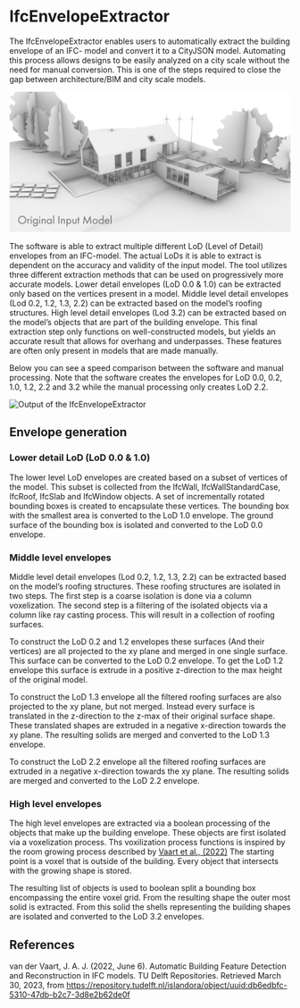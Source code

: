 # IfcEnvelopeExtractor

The IfcEnvelopeExtractor enables users to automatically extract the building envelope of an IFC- model and convert it to a CityJSON model.
Automating this process allows designs to be easily analyzed on a city scale without the need for manual conversion.
This is one of the steps required to close the gap between architecture/BIM and city scale models.

![Output of the IfcEnvelopeExtractor](https://raw.githubusercontent.com/jaspervdv/IFC_BuildingEnvExtractor/master/Images/EnvExtractorExample.gif "An example of the created LoD envelopes based on an input file")

The software is able to extract multiple different LoD (Level of Detail) envelopes from an IFC-model.
The actual LoDs it is able to extract is dependent on the accuracy and validity of the input model.
The tool utilizes three different extraction methods that can be used on progressively more accurate models.
Lower detail envelopes (LoD 0.0 & 1.0) can be extracted only based on the vertices present in a model.
Middle level detail envelopes (Lod 0.2, 1.2, 1.3, 2.2) can be extracted based on the model’s roofing structures.
High level detail envelopes (Lod 3.2) can be extracted based on the model’s objects that are part of the building envelope.
This final extraction step only functions on well-constructed models, but yields an accurate result that allows for overhang and underpasses.
These features are often only present in models that are made manually.

Below you can see a speed comparison between the software and manual processing. Note that the software creates the envelopes for LoD 0.0, 0.2, 1.0, 1.2, 2.2 and 3.2 while the manual processing only creates LoD 2.2.

![Output of the IfcEnvelopeExtractor](https://raw.githubusercontent.com/jaspervdv/IFC_BuildingEnvExtractor/master/Images/EnvExtractorExample2.gif "Speed comparison of the software making LoD 0.0, 0.2, 1.0, 1.2, 2.2 and 3.2 vs making LoD 2.2 by hand.")

## Envelope generation

### Lower detail LoD (LoD 0.0 & 1.0)

The lower level LoD envelopes are created based on a subset of vertices of the model.
This subset is collected from the IfcWall, IfcWallStandardCase, IfcRoof, IfcSlab and IfcWindow objects.
A set of incrementally rotated bounding boxes is created to encapsulate these vertices.
The bounding box with the smallest area is converted to the LoD 1.0 envelope.
The ground surface of the bounding box is isolated and converted to the LoD 0.0 envelope.

### Middle level envelopes

Middle level detail envelopes (Lod 0.2, 1.2, 1.3, 2.2) can be extracted based on the model’s roofing structures.
These roofing structures are isolated in two steps.
The first step is a coarse isolation is done via a column voxelization.
The second step is a filtering of the isolated objects via a column like ray casting process.
This will result in a collection of roofing surfaces.

To construct the LoD 0.2 and 1.2 envelopes these surfaces (And their vertices) are all projected to the xy plane and merged in one single surface. This surface can be converted to the LoD 0.2 envelope. To get the LoD 1.2 envelope this surface is extrude in a positive z-direction to the max height of the original model.

To construct the LoD 1.3 envelope all the filtered roofing surfaces are also projected to the xy plane, but not merged. Instead every surface is translated in the z-direction to the z-max of their original surface shape. These translated shapes are extruded in a negative x-direction towards the xy plane. The resulting solids are merged and converted to the LoD 1.3 envelope.

To construct the LoD 2.2 envelope all the filtered roofing surfaces are extruded in a negative x-direction towards the xy plane. The resulting solids are merged and converted to the LoD 2.2 envelope.

### High level envelopes

The high level envelopes are extracted via a boolean processing of the objects that make up the building envelope. These objects are first isolated via a voxelization process. Ths voxilization process functions is inspired by the room growing process described by [Vaart et al., (2022)](#1) The starting point is a voxel that is outside of the building. Every object that intersects with the growing shape is stored.

The resulting list of objects is used to boolean split a bounding box encompassing the entire voxel grid. From the resulting shape the outer most solid is extracted. From this solid the shells representing the building shapes are isolated and converted to the LoD 3.2 envelopes.

## References
<a id="1"></a> 
van der Vaart, J. A. J. (2022, June 6). Automatic Building Feature Detection and Reconstruction in IFC models. TU Delft Repositories. Retrieved March 30, 2023, from https://repository.tudelft.nl/islandora/object/uuid:db6edbfc-5310-47db-b2c7-3d8e2b62de0f 